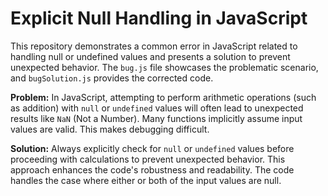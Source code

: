 # Explicit Null Handling in JavaScript

This repository demonstrates a common error in JavaScript related to handling null or undefined values and presents a solution to prevent unexpected behavior.  The `bug.js` file showcases the problematic scenario, and `bugSolution.js` provides the corrected code.

**Problem:**
In JavaScript, attempting to perform arithmetic operations (such as addition) with `null` or `undefined` values will often lead to unexpected results like `NaN` (Not a Number).  Many functions implicitly assume input values are valid. This makes debugging difficult. 

**Solution:**
Always explicitly check for `null` or `undefined` values before proceeding with calculations to prevent unexpected behavior. This approach enhances the code's robustness and readability.  The code handles the case where either or both of the input values are null.
